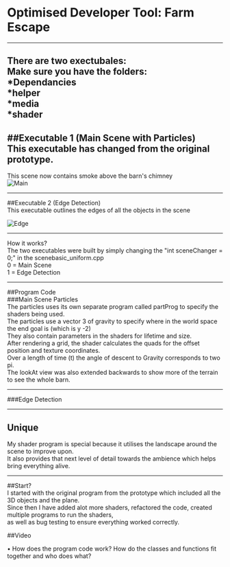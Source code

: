 # Optimised Developer Tool: Farm Escape<br/>
---

There are two exectubales:<br/>
	Make sure you have the folders:<br/>
		*Dependancies<br/>
		*helper<br/>
		*media<br/>
		*shader<br/>
---

##Executable 1 (Main Scene with Particles)<br/>
This executable has changed from the original prototype.<br/>
---
This scene now contains smoke above the barn's chimney<br/>
![Main](https://user-images.githubusercontent.com/55700937/169722992-eee0af3f-2baf-4fd1-9cd7-72a97cdeb330.gif)

---

##Executable 2 (Edge Detection)<br/>
This executable outlines the edges of all the objects in the scene<br/>

![Edge](https://user-images.githubusercontent.com/55700937/169722892-805a23da-5fee-4437-8ce3-39c523e76150.gif)

---
How it works?<br/>
The two executables were built by simply changing the "int sceneChanger = 0;" in the scenebasic_uniform.cpp<br/>
0 = Main Scene<br/>
1 = Edge Detection<br/>

---

##Program Code<br/>
###Main Scene Particles<br/>
The particles uses its own separate program called partProg to specify the shaders being used.<br/>
The particles use a vector 3 of gravity to specify where in the world space the end goal is (which is y -2)<br/>
They also contain parameters in the shaders for lifetime and size.<br/>
After rendering a grid, the shader calculates the quads for the offset position and texture coordinates.<br/>
Over a length of time (t) the angle of descent to Gravity corresponds to two pi.<br/>
The lookAt view was also extended backwards to show more of the terrain to see the whole barn.<br/>

---
###Edge Detection<br/>


---
## Unique<br/>
My shader program is special because it utilises the landscape around the scene to improve upon.<br/>
It also provides that next level of detail towards the ambience which helps bring everything alive. <br/>


---

##Start?<br/>
I started with the original program from the prototype which included all the 3D objects and the plane.<br/>
Since then I have added alot more shaders, refactored the code, created multiple programs to run the shaders,<br/>
as well as bug testing to ensure everything worked correctly.<br/>


##Video<br/>

• How does the program code work? How do the classes and functions fit together and who
does what?


